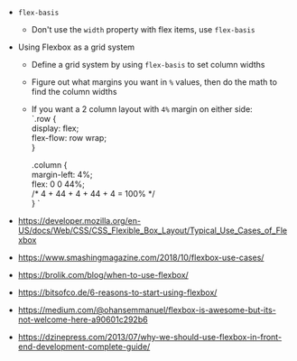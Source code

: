 - `flex-basis`
    - Don't use the `width` property with flex items, use `flex-basis`
- Using Flexbox as a grid system
    - Define a grid system by using `flex-basis` to set column widths
    - Figure out what margins you want in `%` values, then do the math to find the column widths
    - If you want a 2 column layout with `4%` margin on either side:  
        `.row {  
        display: flex;  
        flex-flow: row wrap;  
        }  
          
        .column {  
        margin-left: 4%;  
        flex: 0 0 44%;  
        /* 4 + 44 + 4 + 44 + 4 = 100% */  
        }
        `

- https://developer.mozilla.org/en-US/docs/Web/CSS/CSS_Flexible_Box_Layout/Typical_Use_Cases_of_Flexbox
- https://www.smashingmagazine.com/2018/10/flexbox-use-cases/
- https://brolik.com/blog/when-to-use-flexbox/
- https://bitsofco.de/6-reasons-to-start-using-flexbox/
- https://medium.com/@ohansemmanuel/flexbox-is-awesome-but-its-not-welcome-here-a90601c292b6
- https://dzinepress.com/2013/07/why-we-should-use-flexbox-in-front-end-development-complete-guide/